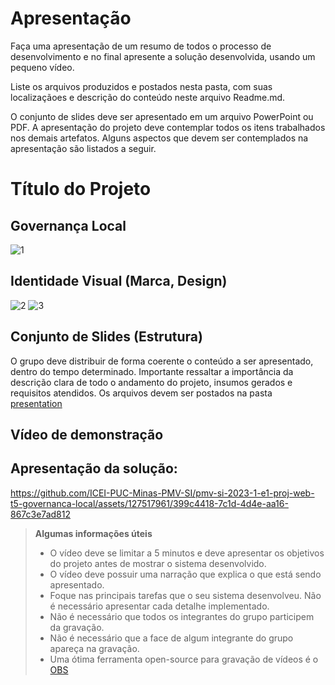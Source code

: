 # Apresentação

Faça uma apresentação de um resumo de todos o processo de desenvolvimento e no final apresente a solução desenvolvida, usando um pequeno vídeo.

Liste os arquivos produzidos e postados nesta pasta, com suas localizaçãoes e descrição do conteúdo neste arquivo Readme.md.

O conjunto de slides deve ser apresentado em um arquivo PowerPoint ou PDF. A apresentação do projeto deve contemplar todos os itens trabalhados nos demais artefatos. Alguns aspectos que devem ser contemplados na apresentação são listados a seguir.

# Título do Projeto

## Governança Local
![1](https://github.com/ICEI-PUC-Minas-PMV-SI/pmv-si-2023-1-e1-proj-web-t5-governanca-local/assets/128436722/3702844b-7f21-4419-9258-01c39a246b0e)

## Identidade Visual (Marca, Design)

![2](https://github.com/ICEI-PUC-Minas-PMV-SI/pmv-si-2023-1-e1-proj-web-t5-governanca-local/assets/128436722/a15b85d0-d53e-41bc-bfec-c58a67f3901f)
![3](https://github.com/ICEI-PUC-Minas-PMV-SI/pmv-si-2023-1-e1-proj-web-t5-governanca-local/assets/128436722/fe4e4b6c-f281-4615-bc29-7db67416cf8e)



## Conjunto de Slides (Estrutura)

O grupo deve distribuir de forma coerente o conteúdo a ser apresentado, dentro do tempo determinado. Importante ressaltar a importância da descrição clara de todo o andamento do projeto, insumos gerados e requisitos atendidos. Os arquivos devem ser postados na pasta [presentation](../presentation)
 

## Vídeo de demonstração

## Apresentação da solução:
https://github.com/ICEI-PUC-Minas-PMV-SI/pmv-si-2023-1-e1-proj-web-t5-governanca-local/assets/127517961/399c4418-7c1d-4d4e-aa16-867c3e7ad812


> **Algumas informações úteis**
> - O vídeo deve se limitar a 5 minutos e deve apresentar os objetivos do projeto antes de mostrar o sistema desenvolvido.
> - O vídeo deve possuir uma narração que explica o que está sendo apresentado.
> - Foque nas principais tarefas que o seu sistema desenvolveu. Não é necessário apresentar cada detalhe implementado.
> - Não é necessário que todos os integrantes do grupo participem da gravação.
> - Não é necessário que a face de algum integrante do grupo apareça na gravação.
> - Uma ótima ferramenta open-source para gravação de vídeos é o [OBS](https://obsproject.com/pt-br/download)

